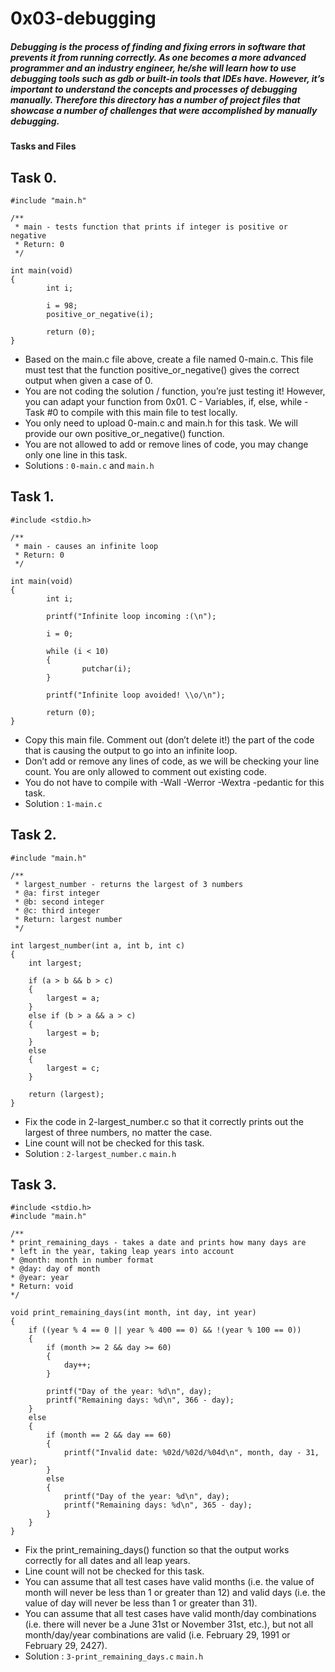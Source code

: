 # 0x03-debugging

##### Debugging is the process of finding and fixing errors in software that prevents it from running correctly. As one becomes a more advanced programmer and an industry engineer, he/she will learn how to use debugging tools such as gdb or built-in tools that IDEs have. However, it’s important to understand the concepts and processes of debugging manually. Therefore this directory has a number of project files that showcase a number of challenges that were accomplished by manually debugging.

**Tasks and Files**

## Task 0.

``` 
#include "main.h"

/**
 * main - tests function that prints if integer is positive or negative
 * Return: 0
 */

int main(void)
{
        int i;

        i = 98;
        positive_or_negative(i);

        return (0);
}
```

- Based on the main.c file above, create a file named 0-main.c. This file must test that the function positive_or_negative() gives the correct output when given a case of 0.
- You are not coding the solution / function, you’re just testing it! However, you can adapt your function from 0x01. C - Variables, if, else, while - Task #0 to compile with this main file to test locally.
- You only need to upload 0-main.c and main.h for this task. We will provide our own positive_or_negative() function.
- You are not allowed to add or remove lines of code, you may change only one line in this task.
- Solutions : `0-main.c` and `main.h`

## Task 1.

```
#include <stdio.h>

/**
 * main - causes an infinite loop
 * Return: 0
 */

int main(void)
{
        int i;

        printf("Infinite loop incoming :(\n");

        i = 0;

        while (i < 10)
        {
                putchar(i);
        }

        printf("Infinite loop avoided! \\o/\n");

        return (0);
}
```

- Copy this main file. Comment out (don’t delete it!) the part of the code that is causing the output to go into an infinite loop.
- Don’t add or remove any lines of code, as we will be checking your line count. You are only allowed to comment out existing code.
- You do not have to compile with -Wall -Werror -Wextra -pedantic for this task.
- Solution : `1-main.c`

## Task 2.

```
#include "main.h"

/**
 * largest_number - returns the largest of 3 numbers
 * @a: first integer
 * @b: second integer
 * @c: third integer
 * Return: largest number
 */

int largest_number(int a, int b, int c)
{
    int largest;

    if (a > b && b > c)
    {
        largest = a;
    }
    else if (b > a && a > c)
    {
        largest = b;
    }
    else
    {
        largest = c;
    }

    return (largest);
}
```

- Fix the code in 2-largest_number.c so that it correctly prints out the largest of three numbers, no matter the case.
- Line count will not be checked for this task.
- Solution : `2-largest_number.c` `main.h`

## Task 3.

```
#include <stdio.h>
#include "main.h"

/**
* print_remaining_days - takes a date and prints how many days are
* left in the year, taking leap years into account
* @month: month in number format
* @day: day of month
* @year: year
* Return: void
*/

void print_remaining_days(int month, int day, int year)
{
    if ((year % 4 == 0 || year % 400 == 0) && !(year % 100 == 0))
    {
        if (month >= 2 && day >= 60)
        {
            day++;
        }

        printf("Day of the year: %d\n", day);
        printf("Remaining days: %d\n", 366 - day);
    }
    else
    {
        if (month == 2 && day == 60)
        {
            printf("Invalid date: %02d/%02d/%04d\n", month, day - 31, year);
        }
        else
        {
            printf("Day of the year: %d\n", day);
            printf("Remaining days: %d\n", 365 - day);
        }
    }
}
```

- Fix the print_remaining_days() function so that the output works correctly for all dates and all leap years.
- Line count will not be checked for this task.
- You can assume that all test cases have valid months (i.e. the value of month will never be less than 1 or greater than 12) and valid days (i.e. the value of day will never be less than 1 or greater than 31).
- You can assume that all test cases have valid month/day combinations (i.e. there will never be a June 31st or November 31st, etc.), but not all month/day/year combinations are valid (i.e. February 29, 1991 or February 29, 2427).
- Solution : `3-print_remaining_days.c` `main.h`
